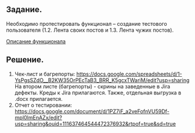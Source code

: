 ## Задание.

Необходимо протестировать функционал – создание тестового пользователя (1.2. Лента своих постов и 1.3. Лента чужих постов).

[Описание функционала](https://docs.google.com/document/d/1WeNQnA2s80BVtIBF7toAoduFuz_yZc3KykWBb-eFnac/edit)

## Решение.

1. Чек-лист и багрепорты:
https://docs.google.com/spreadsheets/d/1-YsPgsSZdO__B2KW35OrPEcTaB3_BRR_K5gcxTWariM/edit?usp=sharing
На втором листе (багрепорты) - скрины на заведенные в Jira дефекты. Креды к Jira прилагаются. Также, отдельная выгрузка в .docx прилагается.
2. Отчет о тестировании:
https://docs.google.com/document/d/1PZ7iF_a2veFofnVU59Df-mpl0lmEnAZx/edit?usp=sharing&ouid=111637464544472376932&rtpof=true&sd=true
